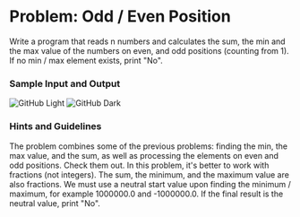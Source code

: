  # Problem: Odd / Even Position
 
 Write a program that reads n numbers and calculates the sum, the min and the max value of the numbers on even, and odd positions (counting from 1).
 If no min / max element exists, print "No".

 ### Sample Input and Output

 ![GitHub Light](https://user-images.githubusercontent.com/103949296/169476100-1a05a654-7ea1-4b38-b2f9-85c66bc6414e.png#gh-light-mode-only)
 ![GitHub Dark](https://user-images.githubusercontent.com/103949296/169476177-cb54324d-45bc-416c-936c-bdbd28b9a7aa.png#gh-dark-mode-only)
 
 ### Hints and Guidelines
 
 The problem combines some of the previous problems: finding the min, the max value, and the sum, as well as processing the elements on even and odd positions.
 Check them out. In this problem, it's better to work with fractions (not integers). The sum, the minimum, and the maximum value are also fractions.
 We must use a neutral start value upon finding the minimum / maximum, for example 1000000.0 and -1000000.0. If the final result is the neutral value, print "No".
